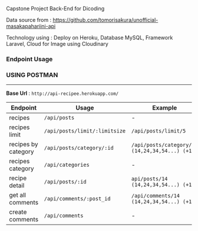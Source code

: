 Capstone Project Back-End for Dicoding

Data source from : https://github.com/tomorisakura/unofficial-masakapahariini-api

Technology using : Deploy on Heroku, Database MySQL, Framework Laravel, Cloud for Image using Cloudinary

### Endpoint Usage
### USING POSTMAN
---
**Base Url** : `http://api-recipee.herokuapp.com/` 

| Endpoint | Usage | Example |
|----------|-------|---------|
| recipes | `/api/posts` | - |
| recipes limit | `/api/posts/limit/:limitsize` | `/api/posts/limit/5` |
| recipes by category | `/api/posts/category/:id` | `/api/posts/category/14 (14,24,34,54...) (+10)` |
| recipes category | `/api/categories` | - |
| recipe detail | `/api/posts/:id` | `api/posts/14 (14,24,34,54...) (+10)` |
| get all comments | `/api/comments/:post_id` | `/api/comments/14 (14,24,34,54...) (+10)` |
| create comments | `/api/comments` | - |

